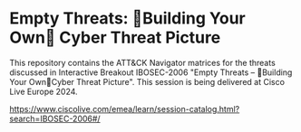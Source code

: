 # Empty Threats: Building Your Own Cyber Threat Picture

This repository contains the ATT&CK Navigator matrices for the threats discussed in Interactive Breakout IBOSEC-2006 "Empty Threats – Building Your OwnCyber Threat Picture". This session is being delivered at Cisco Live Europe 2024.

https://www.ciscolive.com/emea/learn/session-catalog.html?search=IBOSEC-2006#/
